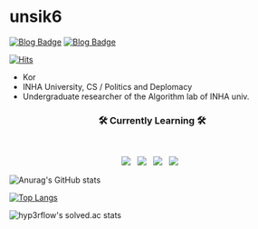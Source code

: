 # unsik6
[![Blog Badge](http://img.shields.io/badge/NaverBlog-03C75A?style=flat-square&logo=Naver&link=https://blog.naver.com/tlsguswns119)](https://blog.naver.com/tlsguswns119) [![Blog Badge](http://img.shields.io/badge/github.io-181717?style=flat-square&logo=GitHub&link=https://unsik6.github.io/about/)](https://unsik6.github.io/about/)


[![Hits](https://hits.seeyoufarm.com/api/count/incr/badge.svg?url=https%3A%2F%2Funsik6.github.io&count_bg=%23000000&title_bg=%23000000&icon=github.svg&icon_color=%23FFFFFF&title=hits&edge_flat=true)](https://hits.seeyoufarm.com)
- Kor
- INHA University, CS / Politics and Deplomacy
- Undergraduate researcher of the Algorithm lab of INHA univ.

<h3 align="center"><b>🛠 Currently Learning 🛠</b></h3> </br> <p align="center"> <img src="https://img.shields.io/badge/c++-00599C?style=flat-square&logo=c%2B%2B&logoColor=white"/></a> &nbsp <img src="https://img.shields.io/badge/Python-3776AB?style=flat-square&logo=Python&logoColor=white"/></a>  &nbsp <img src="https://img.shields.io/badge/Unity-000000?style=flat-square&logo=Unity&logoColor=white"/></a> &nbsp <img src="https://img.shields.io/badge/SFML-8CC445?style=flat-square&logo=SFML&logoColor=white"/></a> &nbsp </p>

![Anurag's GitHub stats](https://github-readme-stats.vercel.app/api?username=unsik6&show_icons=true&theme=tokyonight)

[![Top Langs](https://github-readme-stats.vercel.app/api/top-langs/?username=unsik6&layout=compact)](https://github.com/anuraghazra/github-readme-stats)


![hyp3rflow's solved.ac stats](https://github-readme-solvedac.hyp3rflow.vercel.app/api/?handle=unsik6)

<!---
Unsik6/Unsik6 is a ✨ special ✨ repository because its `README.md` (this file) appears on your GitHub profile.
You can click the Preview link to take a look at your changes.
--->
